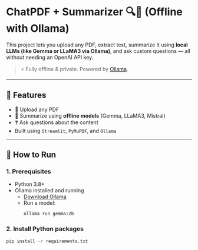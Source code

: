 # ChatPDF + Summarizer 🔍📄 (Offline with Ollama)

This project lets you upload any PDF, extract text, summarize it using **local LLMs (like Gemma or LLaMA3 via Ollama)**, and ask custom questions — all without needing an OpenAI API key.

> ⚡ Fully offline & private. Powered by [Ollama](https://ollama.com).

---

## 🧰 Features

- 📁 Upload any PDF
- 🧠 Summarize using **offline models** (Gemma, LLaMA3, Mistral)
- ❓ Ask questions about the content
- Built using `Streamlit`, `PyMuPDF`, and `Ollama`

---

## 🚀 How to Run

### 1. Prerequisites
- Python 3.8+
- Ollama installed and running
  - [Download Ollama](https://ollama.com/download)
  - Run a model:  
    ```bash
    ollama run gemma:2b
    ```

### 2. Install Python packages
```bash
pip install -r requirements.txt
